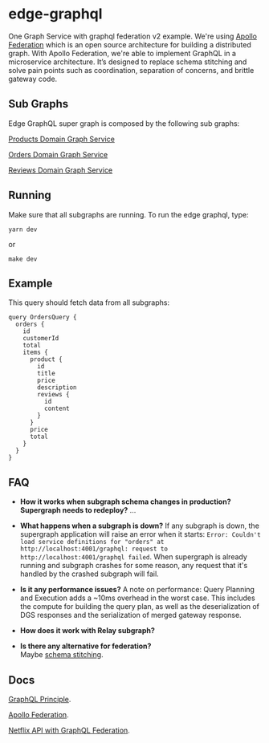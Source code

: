 # edge-graphql
One Graph Service with graphql federation v2 example.
We're using [Apollo Federation](https://www.apollographql.com/docs/federation/) which is an open source architecture for building a distributed graph.
With Apollo Federation, we're able to implement GraphQL in a microservice architecture. It’s designed to replace schema stitching and solve pain points such as coordination, separation of concerns, and brittle gateway code.

## Sub Graphs
Edge GraphQL super graph is composed by the following sub graphs:

[Products Domain Graph Service](https://github.com/augustoscher/products-graphql-subgraph)

[Orders Domain Graph Service](https://github.com/augustoscher/orders-graphql-subgraph)

[Reviews Domain Graph Service](https://github.com/augustoscher/reviews-graphql-subgraph)
  

## Running

Make sure that all subgraphs are running.
To run the edge graphql, type:

```
yarn dev
```
or
```
make dev
```

## Example

This query should fetch data from all subgraphs:

```gql
query OrdersQuery {
  orders {
    id
    customerId
    total
    items {
      product {
        id
        title
        price
        description
        reviews {
          id
          content
        }
      }
      price
      total
    }
  } 
}
```

## FAQ
- **How it works when subgraph schema changes in production? Supergraph needs to redeploy?**
...

- **What happens  when a subgraph is down?**
If any subgraph is down, the supergraph application will raise an error when it starts: `Error: Couldn't load service definitions for "orders" at http://localhost:4001/graphql: request to http://localhost:4001/graphql failed`.
When supergraph is already running and subgraph crashes for some reason, any request that it's handled by the crashed subgraph will fail.

- **Is it any performance issues?**
A note on performance: Query Planning and Execution adds a ~10ms overhead in the worst case. This includes the compute for building the query plan, as well as the deserialization of DGS responses and the serialization of merged gateway response.

- **How does it work with Relay subgraph?**

- **Is there any alternative for federation?**  
Maybe [schema stitching](https://www.apollographql.com/blog/backend/graphql-schema-stitching/).

## Docs
[GraphQL Principle](https://principledgraphql.com/integrity#1-one-graph).

[Apollo Federation](https://www.apollographql.com/docs/federation/).

[Netflix API with GraphQL Federation](https://netflixtechblog.com/how-netflix-scales-its-api-with-graphql-federation-part-1-ae3557c187e2).
